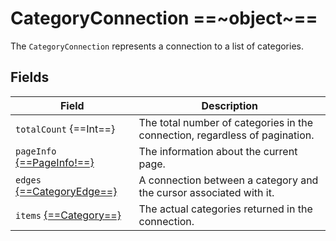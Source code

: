 # CategoryConnection ==~object~==

The `CategoryConnection` represents a connection to a list of categories. 

## Fields

| Field                                           	| Description                                                                 	|
|------------------------------------------------	|-----------------------------------------------------------------------------	|
| `totalCount` {==Int==}                           	| The total number of categories in the connection, regardless of pagination. 	|
| `pageInfo` [{==PageInfo!==}](../PageInfo.md)     	| The information about the current page.                                         	|
| `edges` [{==CategoryEdge==}](CategoryEdge.md) 	| A connection between a category and the cursor associated with it.          	|
| `items` [{==Category==}](CategoryType.md)     	| The actual categories returned in the connection.                           	|